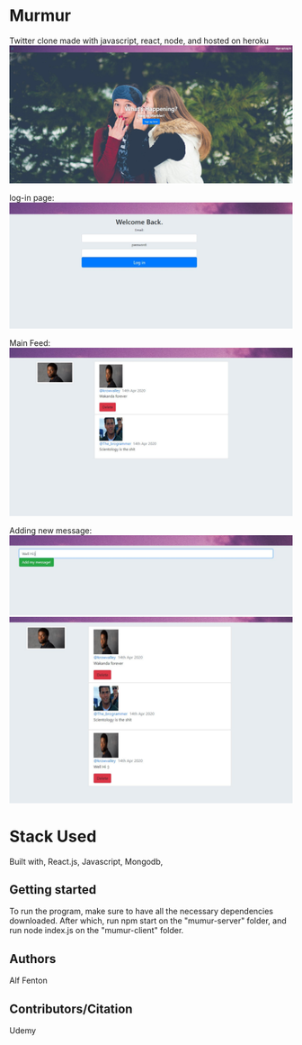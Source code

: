 # Murmur
Twitter clone made with javascript, react, node, and hosted on heroku 
![image](https://github.com/FentonA/Murmur/blob/master/Screenshot_041420_085827_PM.jpg)

log-in page: 
![image](https://github.com/FentonA/Murmur/blob/master/Screenshot_041420_091150_PM.jpg)

Main Feed: 
![image](https://github.com/FentonA/Murmur/blob/master/Screenshot_041420_091424_PM.jpg)

Adding new message: 
![image](https://github.com/FentonA/Murmur/blob/master/Screenshot_041420_091807_PM.jpg)
![image](https://github.com/FentonA/Murmur/blob/master/Screenshot_041420_092407_PM.jpg)

# Stack Used 
Built with, React.js, Javascript, Mongodb, 

## Getting started
To run the program, make sure to have all the necessary dependencies downloaded. 
After which, run npm start on the "mumur-server" folder, and run node index.js on the "mumur-client" folder. 

## Authors
Alf Fenton

## Contributors/Citation 
Udemy 
